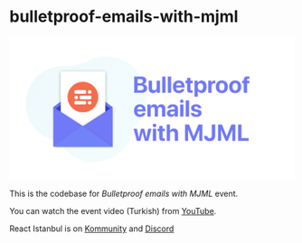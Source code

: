 # bulletproof-emails-with-mjml

![Bulletproof emails with MJML illustration](./assets/bulletproof-emails.jpg)

This is the codebase for *Bulletproof emails with MJML* event. 

You can watch the event video (Turkish) from [YouTube](https://www.youtube.com/watch?v=dnVxRi1QNoA).

React Istanbul is on [Kommunity](https://kommunity.com/reactjs-istanbul) and [Discord](https://discord.gg/KbBkW7dyTE)
